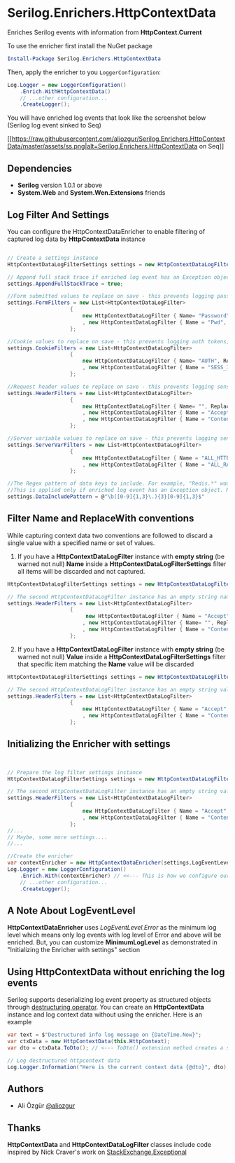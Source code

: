 # Serilog.Enrichers.HttpContextData
Enriches Serilog events with information from **HttpContext.Current**

To use the enricher first install the NuGet package

```powershell
Install-Package Serilog.Enrichers.HttpContextData
```
Then, apply the enricher to you ```LoggerConfiguration```:

```csharp
Log.Logger = new LoggerConfiguration()
    .Enrich.WithHttpContextData()
    // ...other configuration...
    .CreateLogger();
```

You will have enriched log events that look like the screenshot below (Serilog log event sinked to Seq)

[[https://raw.githubusercontent.com/aliozgur/Serilog.Enrichers.HttpContextData/master/assets/ss.png|alt=Serilog.Enrichers.HttpContextData on Seq]]


## Dependencies
* **Serilog** version 1.0.1 or above 
* **System.Web** and **System.Wen.Extensions** friends


## Log Filter And Settings

You can configure the HttpContextDataEnricher to enable filtering of captured log data by **HttpContextData** instance

```csharp

// Create a settings instance
HttpContextDataLogFilterSettings settings = new HttpContextDataLogFilterSettings();

// Append full stack trace if enriched log event has an Exception object
settings.AppendFullStackTrace = true;

//Form submitted values to replace on save - this prevents logging passwords, etc
settings.FormFilters = new List<HttpContextDataLogFilter>
                    {
                        new HttpContextDataLogFilter { Name= "Password", ReplaceWith="" } // Do not capture form field named Password. See "Filter Name and ReplaceWith conventions"
                        , new HttpContextDataLogFilter { Name = "Pwd", ReplaceWith = "*** WE DO NOT RECORDS PASSWORDS *** " } // Capture field named Pwd and replace the value 
                    };

//Cookie values to replace on save - this prevents logging auth tokens, etc.
settings.CookieFilters = new List<HttpContextDataLogFilter>
                    {
                        new HttpContextDataLogFilter { Name= "AUTH", ReplaceWith="" } // Do not capture cookie named AUTH. See "Filter Name and ReplaceWith conventions"
                        , new HttpContextDataLogFilter { Name = "SESS_ID", ReplaceWith = "*** WE DO NOT RECORDS COOKIES *** " } // Capture cookie named SESS_ID and replace the value 
                    };

//Request header values to replace on save - this prevents logging sensitive request headers.
settings.HeaderFilters = new List<HttpContextDataLogFilter>
                    {
                        new HttpContextDataLogFilter { Name= "", ReplaceWith="" } // This is a special case. See "Filter Name and ReplaceWith conventions"
                        , new HttpContextDataLogFilter { Name = "Accept", ReplaceWith = "***" } // Capture Accept header value and replace 
                        , new HttpContextDataLogFilter { Name = "Content-Type", ReplaceWith = "" } // Do not capture Content-Type header value. See "Filter Name and ReplaceWith conventions"
                    };

//Server variable values to replace on save - this prevents logging sensitive request headers.
settings.ServerVarFilters = new List<HttpContextDataLogFilter>
                    {
                        new HttpContextDataLogFilter { Name = "ALL_HTTP", ReplaceWith = "***" } // Capture ALL_HTTP server variable and replace 
                        , new HttpContextDataLogFilter { Name = "ALL_RAW", ReplaceWith = "" } // Do not capture ALL_RAW server variable. See "Filter Name and ReplaceWith conventions"
                    };

//The Regex pattern of data keys to include. For example, "Redis.*" would include all keys that start with Redis
//This is applied only if enriched log event has an Exception object. Matched data values from exceptions Data array are captured in CustomData property of the  HttpContextData instance
settings.DataIncludePattern = @"\b([0-9]{1,3}\.){3}[0-9]{1,3}$" 

```

## Filter Name and ReplaceWith conventions
While capturing context data two conventions are followed to discard a single value with a specified name or set of values.

1. If you have a **HttpContextDataLogFilter** instance with **empty string** (be warned not null)  **Name** inside a **HttpContextDataLogFilterSettings** filter all items will be discarded and not captured.

```csharp
HttpContextDataLogFilterSettings settings = new HttpContextDataLogFilterSettings();

// The second HttpContextDataLogFilter instance has an empty string name which will cause all header items to be discarded
settings.HeaderFilters = new List<HttpContextDataLogFilter>
                    {
                         new HttpContextDataLogFilter { Name = "Accept", ReplaceWith = "***" } // Capture Accept header value and replace 
                        , new HttpContextDataLogFilter { Name= "", ReplaceWith="" } // This is a special case. See "Filter Name and ReplaceWith conventions"
                        , new HttpContextDataLogFilter { Name = "Content-Type", ReplaceWith = "" } // Do not capture Content-Type header value. See "Filter Name and ReplaceWith conventions"
                    };

```
2. If you have a **HttpContextDataLogFilter** instance with **empty string** (be warned not null)  **Value** inside a **HttpContextDataLogFilterSettings** filter that specific item matching the **Name** value will be discarded

```csharp
HttpContextDataLogFilterSettings settings = new HttpContextDataLogFilterSettings();

// The second HttpContextDataLogFilter instance has an empty string value for "Content-Type" which will cause Content-Type header value to be discarded
settings.HeaderFilters = new List<HttpContextDataLogFilter>
                    {
                        new HttpContextDataLogFilter { Name = "Accept", ReplaceWith = "***" } // Capture Accept header value and replace 
                        , new HttpContextDataLogFilter { Name = "Content-Type", ReplaceWith = "" } // Do not capture Content-Type header value. See "Filter Name and ReplaceWith conventions"
                    };

```
## Initializing the Enricher with settings

```csharp


// Prepare the log filter settings instance
HttpContextDataLogFilterSettings settings = new HttpContextDataLogFilterSettings();

// The second HttpContextDataLogFilter instance has an empty string value for "Content-Type" which will cause Content-Type header value to be discarded
settings.HeaderFilters = new List<HttpContextDataLogFilter>
                    {
                        new HttpContextDataLogFilter { Name = "Accept", ReplaceWith = "***" } // Capture Accept header value and replace 
                        , new HttpContextDataLogFilter { Name = "Content-Type", ReplaceWith = "" } // Do not capture Content-Type header value. See "Filter Name and ReplaceWith conventions"
                    };
//...
// Maybe, some more settings....
//...

//Create the enricher 
var contextEnricher = new HttpContextDataEnricher(settings,LogEventLevel.Error);
Log.Logger = new LoggerConfiguration()
    .Enrich.With(contextEnricher) // <<--- This is how we configure our enricher
    // ...other configuration...
    .CreateLogger();

```


## A Note About LogEventLevel

**HttpContextDataEnricher** uses _LogEventLevel.Error_ as the minimum log level which means only log events with log level of Error and above will be enriched.
But, you can customize  **MinimumLogLevel** as demonstrated in "Initializing the Enricher with settings" section 

## Using HttpContextData without enriching the log events  

Serilog supports deserializing log event property as structured objects through [destructuring operator](https://github.com/serilog/serilog/wiki/Structured-Data#preserving-object-structure).
You can create an **HttpContextData** instance and log context data without using the enricher. Here is an example

```csharp
var text = $"Destructured info log message on {DateTime.Now}";
var ctxData = new HttpContextData(this.HttpContext);
var dto = ctxData.ToDto(); // <--- ToDto() extension method creates a serialazable anonymous copy of HttpContextData instance                

// Log destructured httpcontext data
Log.Logger.Information("Here is the current context data {@dto}", dto);

```

## Authors
* Ali Özgür [@aliozgur](https://twitter.com/aliozgur)

## Thanks
**HttpContextData** and  **HttpContextDataLogFilter** classes include code inspired by Nick Craver's work on [StackExchange.Exceptional](https://github.com/NickCraver/StackExchange.Exceptional) 
